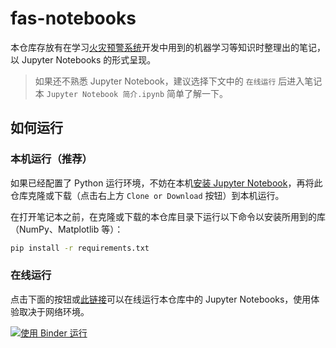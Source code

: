 # fas-notebooks

本仓库存放有在学习[火灾预警系统](https://fas.coding.net)开发中用到的机器学习等知识时整理出的笔记，以 Jupyter Notebooks 的形式呈现。

> 如果还不熟悉 Jupyter Notebook，建议选择下文中的 `在线运行` 后进入笔记本 `Jupyter Notebook 简介.ipynb` 简单了解一下。

## 如何运行

### 本机运行（推荐）

如果已经配置了 Python 运行环境，不妨在本机[安装 Jupyter Notebook](https://jupyter.org/install)，再将此仓库克隆或下载（点击右上方 `Clone or Download` 按钮）到本机运行。

在打开笔记本之前，在克隆或下载的本仓库目录下运行以下命令以安装所用到的库（NumPy、Matplotlib 等）：

```bash
pip install -r requirements.txt
```

### 在线运行

点击下面的按钮或[此链接](https://mybinder.org/v2/gh/YangHanlin/fas-notebooks/master)可以在线运行本仓库中的 Jupyter Notebooks，使用体验取决于网络环境。

[![使用 Binder 运行](https://mybinder.org/badge_logo.svg)](https://mybinder.org/v2/gh/YangHanlin/fas-notebooks/master)